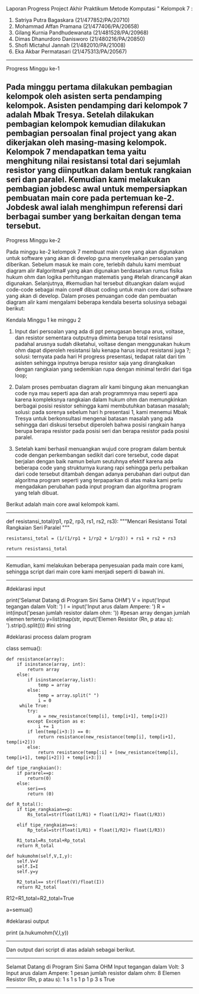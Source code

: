Laporan Progress Project Akhir Praktikum Metode Komputasi
"
Kelompok 7 :
1. Satriya Putra Bagaskara        (21/477852/PA/20710)
2. Mohammad Affan Pramana         (21/477406/PA/20658)
3. Gilang Kurnia Pandhudewanata   (21/481528/PA/20968)
4. Dimas Dhanurdoro Danisworo     (21/480216/PA/20850)
5. Shofi Mictahul Jannah          (21/482010/PA/21008)
6. Eka Akbar Permatasari          (21/475313/PA/20567)
----------------------------------------------------------------------------------------------------------------------------------------
Progress Minggu ke-1

Pada minggu pertama dilakukan pembagian kelompok oleh asisten serta pendamping kelompok. Asisten pendamping dari kelompok 7 adalah Mbak Tresya. Setelah dilakukan pembagian kelompok kemudian dilakukan pembagian persoalan final project yang akan dikerjakan oleh masing-masing kelompok. Kelompok 7 mendapatkan tema yaitu menghitung nilai resistansi total dari sejumlah resistor yang diinputkan dalam bentuk rangkaian seri dan paralel.
Kemudian kami melakukan pembagian jobdesc awal untuk mempersiapkan pembuatan main core pada pertemuan ke-2. Jobdesk awal ialah menghimpun referensi dari berbagai sumber yang berkaitan dengan tema tersebut.
----------------------------------------------------------------------------------------------------------------------------------------
Progress Minggu ke-2

Pada minggu ke-2 kelompok 7 membuat main core yang akan digunakan untuk software yang akan di develop guna menyelesaikan persoalan yang diberikan. Sebelum masuk ke main core, terlebih dahulu kami membuat diagram alir #algoritma# yang akan digunakan berdasarkan rumus fisika hukum ohm dan logika perhitungan matematis yang #telah dirancang# akan digunakan. Selanjutnya, #kemudian hal tersebut dituangkan dalam wujud code-code sebagai main core# dibuat coding untuk main core dari software yang akan di develop. Dalam proses penuangan code dan pembuatan diagram alir kami mengalami beberapa kendala beserta solusinya sebagai berikut:

Kendala Minggu 1 ke minggu 2
1. Input dari persoalan yang ada di ppt penugasan berupa arus, voltase, dan resistor sementara outputnya diminta berupa total resistansi padahal arusnya sudah diketahui, voltase dengan menggunakan hukum ohm dapat diperoleh resistansi lalu kenapa harus input resistansi juga ?;
solusi:
ternyata pada hari H progress presentasi, tedapat ralat dari tim asisten sehingga inputnya berupa resistor saja yang dirangkaikan dengan rangkaian yang sedemikian rupa dengan minimal terdiri dari tiga loop;

2. Dalam proses pembuatan diagram alir kami bingung akan menuangkan code nya mau seperti apa dan arah programmnya mau seperti apa karena kompleksnya rangkaian dalam hukum ohm dan memungkinkan berbagai posisi resistor sehingga kami membutuhkan batasan masalah;
solusi: pada sorenya sebelum hari h presentasi 1, kami menemui Mbak Tresya untuk berkonsultasi mengenai batasan masalah yang ada sehingga dari diskusi tersebut diperoleh bahwa posisi rangkain hanya berupa berapa resistor pada posisi seri dan berapa resistor pada posisi paralel.

3. Setelah kami berhasil menuangkan wujud core program dalam bentuk code dengan perkembangan sedikit dari core tersebut, code dapat berjalan dengan baik namun belum seutuhnya efektif karena ada beberapa code yang strukturnya kurang rapi sehingga perlu perbaikan dari code tersebut ditambah dengan adanya perubahan dari output dan algoritma program seperti yang terpaparkan di atas maka kami perlu mengadakan perubahan pada input program dan algoritma program yang telah dibuat.

Berikut adalah main core awal kelompok kami.  

- - - - - - - - - - - - - - - - - - - - - - - - - - - - - - - - - - - - - - - - - - - - - - - - - - - - - - - - - - - - - - - - - - - - 

def resistansi_total(rp1, rp2, rp3, rs1, rs2, rs3):
    """Mencari Resistansi Total Rangkaian Seri Paralel """

    resistansi_total = (1/(1/rp1 + 1/rp2 + 1/rp3)) + rs1 + rs2 + rs3

    return resistansi_total

- - - - - - - - - - - - - - - - - - - - - - - - - - - - - - - - - - - - - - - - - - - - - - - - - - - - - - - - - - - - - - - - - - - - 

Kemudian, kami melakukan beberapa penyesuaian pada main core kami, sehingga script dari main core kami menjadi seperti di bawah ini.

- - - - - - - - - - - - - - - - - - - - - - - - - - - - - - - - - - - - - - - - - - - - - - - - - - - - - - - - - - - - - - - - - - - - 

#deklarasi input

print('Selamat Datang di Program Sini Sama OHM')
V = input('Input tegangan dalam Volt: ')
I = input('Input arus dalam Ampere: ')
R = int(input('pesan jumlah resistor dalam ohm: ')) #pesan array dengan jumlah elemen tertentu
y=list(map(str, input('Elemen Resistor (Rn, p atau s): ').strip().split())) #ini string

#deklarasi process dalam program

class semua():
    
    def resistance(array):
        if isinstance(array, int):
            return array
        else:
            if isinstance(array,list):
                temp = array
            else:
                temp = array.split(" ")
                i = 0
         while True:
            try:
                a = new_resistance(temp[i], temp[i+1], temp[i+2])
            except Exception as e:
                i += 1            
            if len(temp[i+3:]) == 0:
                return resistance(new_resistance(temp[i], temp[i+1], temp[i+2]))
            else:
                return resistance(temp[:i] + [new_resistance(temp[i], temp[i+1], temp[i+2])] + temp[i+3:])
        
    def tipe_rangkaian():
        if pararel==p:
            return(0)
        else:
            seri==s
            return (0)
        
    def R_total():
        if tipe_rangkaian==p:
            Rs_total=str(float(1/R1) + float(1/R2)+ float(1/R3)) 

        elif tipe_rangkaian==s:
            Rp_total=str(float(1/R1) + float(1/R2)+ float(1/R3)) 
            
        R1_total=Rs_total+Rp_total
        return R_total
    
    def hukumohm(self,V,I,y):
        self.V=V
        self.I=I
        self.y=y
        
        R2_total== str(float(V)/float(I))  
        return R2_total

R12=R1_total=R2_total=True

a=semua()

#deklarasi output

print (a.hukumohm(V,I,y))

- - - - - - - - - - - - - - - - - - - - - - - - - - - - - - - - - - - - - - - - - - - - - - - - - - - - - - - - - - - - - - - - - - - - 

Dan output dari script di atas adalah sebagai berikut.

- - - - - - - - - - - - - - - - - - - - - - - - - - - - - - - - - - - - - - - - - - - - - - - - - - - - - - - - - - - - - - - - - - - - 

Selamat Datang di Program Sini Sama OHM
Input tegangan dalam Volt: 3
Input arus dalam Ampere: 1
pesan jumlah resistor dalam ohm: 8
Elemen Resistor (Rn, p atau s): 1 s 1 s 1 p 1 p 3 s
True

- - - - - - - - - - - - - - - - - - - - - - - - - - - - - - - - - - - - - - - - - - - - - - - - - - - - - - - - - - - - - - - - - - - - 
